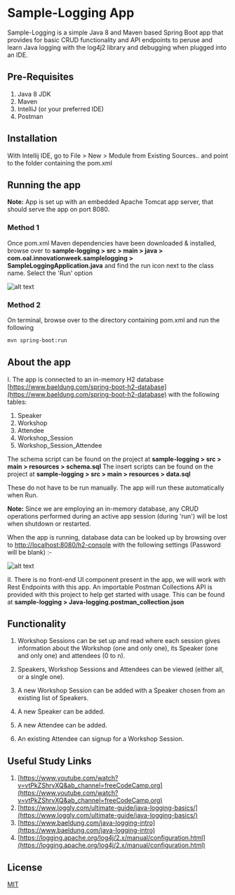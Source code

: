 # Sample-Logging App

Sample-Logging is a simple Java 8 and Maven based Spring Boot app that provides for basic CRUD functionality and API endpoints to peruse and learn Java logging with the log4j2 library and debugging when plugged into an IDE.

## Pre-Requisites
1) Java 8 JDK
2) Maven
3) IntelliJ (or your preferred IDE)
4) Postman

## Installation

With Intellij IDE, go to File > New > Module from Existing Sources.. and point to the folder containing the pom.xml

## Running the app

**Note:** App is set up with an embedded Apache Tomcat app server, that should serve the app on port 8080.

### Method 1

Once pom.xml Maven dependencies have been downloaded & installed, browse over to **sample-logging > src > main > java > com.oal.innovationweek.samplelogging > SampleLoggingApplication.java** and find the run icon next to the class name. Select the 'Run' option

![alt text](https://i.imgur.com/OtizyE3.png)

### Method 2

On terminal, browse over to the directory containing pom.xml and run the following
```bash
mvn spring-boot:run
```

## About the app

I. The app is connected to an in-memory H2 database [https://www.baeldung.com/spring-boot-h2-database](https://www.baeldung.com/spring-boot-h2-database) with the following tables:

1) Speaker
2) Workshop
3) Attendee
4) Workshop_Session
5) Workshop_Session_Attendee

The schema script can be found on the project at **sample-logging > src > main > resources > schema.sql**
The insert scripts can be found on the project at **sample-logging > src > main > resources > data.sql**

These do not have to be run manually. The app will run these automatically when Run.

**Note:** Since we are employing an in-memory database, any CRUD operations performed during an active app session (during 'run') will be lost when shutdown or restarted.

When the app is running, database data can be looked up by browsing over to [http://localhost:8080/h2-console](http://localhost:8080/h2-console) with the following settings (Password will be blank) :-

![alt text](https://i.imgur.com/k1dK3u0.png)

II. There is no front-end UI component present in the app, we will work with Rest Endpoints with this app. An importable Postman Collections API is provided with this project to help get started with usage. This can be found at **sample-logging > Java-logging.postman_collection.json**


## Functionality
1) Workshop Sessions can be set up and read where each session gives information about the Workshop (one and only one), its Speaker (one and only one) and attendees (0 to n).

2) Speakers, Workshop Sessions and Attendees can be viewed (either all, or a single one).

3) A new Workshop Session can be added with a Speaker chosen from an existing list of Speakers.

4) A new Speaker can be added.

5) A new Attendee can be added.

6) An existing Attendee can signup for a Workshop Session.

## Useful Study Links
1) [https://www.youtube.com/watch?v=vtPkZShrvXQ&ab_channel=freeCodeCamp.org](https://www.youtube.com/watch?v=vtPkZShrvXQ&ab_channel=freeCodeCamp.org)
2) [https://www.loggly.com/ultimate-guide/java-logging-basics/](https://www.loggly.com/ultimate-guide/java-logging-basics/)
3) [https://www.baeldung.com/java-logging-intro](https://www.baeldung.com/java-logging-intro)
4) [https://logging.apache.org/log4j/2.x/manual/configuration.html](https://logging.apache.org/log4j/2.x/manual/configuration.html)

## License
[MIT](https://choosealicense.com/licenses/mit/)